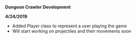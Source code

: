 **Dungeon Crawler Development**

**4/24/2019**
* Added Player class to represent a user playing the game
* Will start working on projectiles and their movements soon